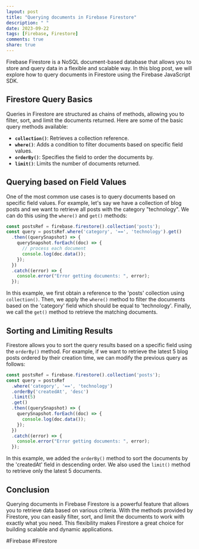 ```yaml
---
layout: post
title: "Querying documents in Firebase Firestore"
description: " "
date: 2023-09-22
tags: [Firebase, Firestore]
comments: true
share: true
---
```


Firebase Firestore is a NoSQL document-based database that allows you to store and query data in a flexible and scalable way. In this blog post, we will explore how to query documents in Firestore using the Firebase JavaScript SDK.

## Firestore Query Basics

Queries in Firestore are structured as chains of methods, allowing you to filter, sort, and limit the documents returned. Here are some of the basic query methods available:

- **`collection()`**: Retrieves a collection reference.
- **`where()`**: Adds a condition to filter documents based on specific field values.
- **`orderBy()`**: Specifies the field to order the documents by.
- **`limit()`**: Limits the number of documents returned.

## Querying based on Field Values

One of the most common use cases is to query documents based on specific field values. For example, let's say we have a collection of blog posts and we want to retrieve all posts with the category "technology". We can do this using the `where()` and `get()` methods:

```javascript
const postsRef = firebase.firestore().collection('posts');
const query = postsRef.where('category', '==', 'technology').get()
  .then((querySnapshot) => {
    querySnapshot.forEach((doc) => {
      // process each document
      console.log(doc.data());
    });
  })
  .catch((error) => {
    console.error("Error getting documents: ", error);
  });
```

In this example, we first obtain a reference to the 'posts' collection using `collection()`. Then, we apply the `where()` method to filter the documents based on the 'category' field which should be equal to 'technology'. Finally, we call the `get()` method to retrieve the matching documents.

## Sorting and Limiting Results

Firestore allows you to sort the query results based on a specific field using the `orderBy()` method. For example, if we want to retrieve the latest 5 blog posts ordered by their creation time, we can modify the previous query as follows:

```javascript
const postsRef = firebase.firestore().collection('posts');
const query = postsRef
  .where('category', '==', 'technology')
  .orderBy('createdAt', 'desc')
  .limit(5)
  .get()
  .then((querySnapshot) => {
    querySnapshot.forEach((doc) => {
      console.log(doc.data());
    });
  })
  .catch((error) => {
    console.error("Error getting documents: ", error);
  });
```

In this example, we added the `orderBy()` method to sort the documents by the 'createdAt' field in descending order. We also used the `limit()` method to retrieve only the latest 5 documents.

## Conclusion

Querying documents in Firebase Firestore is a powerful feature that allows you to retrieve data based on various criteria. With the methods provided by Firestore, you can easily filter, sort, and limit the documents to work with exactly what you need. This flexibility makes Firestore a great choice for building scalable and dynamic applications.

#Firebase #Firestore